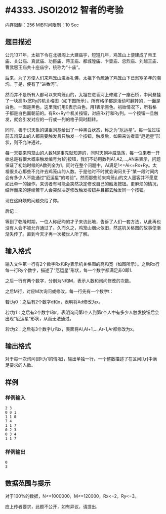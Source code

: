 # #4333. JSOI2012 智者的考验

内存限制：256 MiB时间限制：10 Sec

## 题目描述

公元1371年，太祖下令在北极阁上大建庙宇，短短几年，鸡笼山上便建成了帝王庙、关公庙、真武庙、功臣庙、蒋王庙、都城隍庙、卞壶庙、忠烈庙、刘越王庙、曹武惠王庙共十座庙宇，统称为&ldquo;十庙&rdquo;。 

后来，为了方便人们来鸡笼山进香礼佛，太祖下令疏通了鸡笼山下已淤塞多年的潮沟。于是，便有了&ldquo;进香河&rdquo;。 

然而并不是所有人都可以来鸡笼山的，太祖在进香河上修建了一座石桥，中间悬挂了一块高Rx宽Ry的机关格图（如下图所示）。所有格子都是活动可翻转的，一面是白色，一面是黑色，这里我们用0表示白色，用1表示黑色。初始情况下，所有格子都是白色面朝前的。有Rx+Ry个机关按钮，对应Rx行和Ry列。一个按钮一旦触发，就会引发对应的一行或一列的格子同时翻转。 

同时，善于识天象的谋臣刘基给出了一种黑白状态，称之为&ldquo;厄运星&rdquo;。每一位过往前去鸡笼山的人都需要触发且只触发一个按钮，触发后，如果来访者呈&ldquo;厄运星&rdquo;形状，则不允许通过。 

每一天要来鸡笼山的人数N是事先就知道的，同时天朝神威浩荡，每一位来者一开始总是有很大概率触发编号为1的按钮，我们不妨用数列A1,A2,&hellip;,AN来表示，问题保证了初始时候的A数列全为1。同时在整个问题中，Ai满足1<=Ai<=Rx+Ry。太祖很关心那些不允许去鸡笼山的人数。于是他时不时就会询问关于&ldquo;某一段时间内会有多少人不能通过&ldquo;厄运星&rdquo;的考验&rdquo;。然而那些前来鸡笼山的文人墨客并不愿意如此单一的操作。来访者有可能会突然决定修改自己的触发按钮。更麻烦的情况，结伴而来的连续若干人会突然决定修改触发按钮并且都去触发同一个按钮。 

现在这麻烦的问题交给了你。 

后记： 

等到了乾隆时期，一位人称纪昀的才子来访此地，告诉了人们一套方法，从此再也没有人会不被允许通过了。久而久之，鸡笼山烟火依旧，然这机关格图的故事便渐渐失传了。直到今天才再一次被世人所了解。 

## 输入格式

输入文件第一行有2个数字Rx和Ry表示机关格图的高和宽（如图所示）。之后Rx行每一行Ry个数字，描述了&ldquo;厄运星&rdquo;形状，每一个数字都满足非0即1. 

之后一行有两个数字，分别为N和M，表示人数和询问修改的次数。 

之后M行，对应M次询问或修改。每一行先有一个数字t： 

若t为0：之后有2个数字d和x，表明将Ad修改为x。 

若t为1：之后有2个数字l和r，表明询问第l个人到第r个人中有多少人触发按钮后会出现&ldquo;厄运星&rdquo;形状，从而无法通过。

若t为2：之后有3个数字l,r和x，表面将Al,Al+1,&hellip;,Ar-1,Ar都修改为x。 

## 输出格式

对于每一次询问(即t为1的情况)，输出单独一行，一个整数描述了在区间[l,r]中满足要求的人数。 

## 样例

### 样例输入

    
    2 3 
    0 0 1 
    1 1 0 
    7 4 
    1 1 7 
    0 2 3 
    0 3 4	
    1 1 7 
    

### 样例输出

    
    0 
    3 
    

## 数据范围与提示

对于100%的数据，N<=1000000，M<=120000，Rx<=2，Ry<=3。

应上传者要求，此题不公开，如有异议，请提出.
